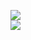 [![](https://img.shields.io/badge/Made%20With-Github%20Spray-lightgrey.svg?style=for-the-badge&logo=github)](https://github.com/Annihil/github-spray#3584)  
[![](https://i.imgur.com/2DrTn0Z.gif)](https://github.com/Annihil/github-spray)